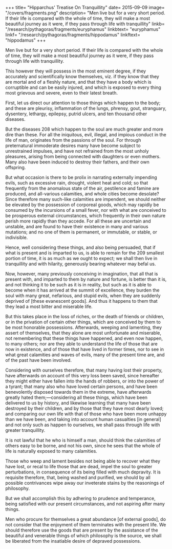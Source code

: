 +++
title= "Hipparchus' Treatise On Tranquillity"
date= 2015-09-09
image= "/covers/fragments.png"
description= "Men live but for a very short period. If their life is compared with the whole of time, they will make a most beautiful journey as it were, if they pass through life with tranquillity"
linkb= "/research/pythagoras/fragments/euryphamus"
linkbtext= "euryphamus"
linkf= "/research/pythagoras/fragments/hippodamus"
linkftext= "hippodamus"
+++


Men live but for a very short period. If their life is compared with the whole of time, they will make a most beautiful journey as it were, if they pass through life with tranquillity. 

This however they will possess in the most eminent degree, if they accurately and scientifically know themselves, viz. if they know that they are mortal and of a fleshly nature, and that they have a body which is corruptible and can be easily injured, and which is exposed to every thing most grievous and severe, even to their latest breath. 

First, let us direct our attention to those things which happen to the body; and these are pleurisy, inflammation of the lungs, phrensy, gout, stranguary, dysentery, lethargy, epilepsy, putrid ulcers, and ten thousand other diseases. 

But the diseases 208 which happen to the soul are much greater and more dire than these. For all the iniquitous, evil, illegal, and impious conduct in the life of man, originates from the passions of the soul. For through preternatural immoderate desires many have become subject to unrestrained impulses, and have not refrained from the most unholy pleasures, arising from being connected with daughters or even mothers. Many also have been induced to destroy their fathers, and their own offspring. 

But what occasion is there to be prolix in narrating externally impending evils, such as excessive rain, drought, violent heat and cold; so that frequently from the anomalous state of the air, pestilence and famine are produced, and all-various calamities, and whole cities become desolate? Since therefore many such-like calamities are impendent, we should neither be elevated by the possession of corporeal goods, which may rapidly be consumed by the incursions of a small fever, nor with what are conceived to be prosperous external circumstances, which frequently in their own nature perish more rapidly than they accede. For all these are uncertain and unstable, and are found to have their existence in many and various mutations; and no one of them is permanent, or immutable, or stable, or indivisible. 

Hence, well considering these things, and also being persuaded, that if what is present and is imparted to us, is able to remain for the 209 smallest portion of time, it is as much as we ought to expect; we shall then live in tranquillity and with hilarity, generously bearing whatever may befal us.

Now, however, many previously conceiving in imagination, that all that is present with, and imparted to them by nature and fortune, is better than it is, and not thinking it to be such as it is in reality, but such as it is able to become when it has arrived at the summit of excellence, they burden the soul with many great, nefarious, and stupid evils, when they are suddenly deprived of [these evanescent goods]. And thus it happens to them that they lead a most bitter and miserable life. 

But this takes place in the loss of riches, or the death of friends or children, or in the privation of certain other things, which are conceived by them to be most honorable possessions. Afterwards, weeping and lamenting, they assert of themselves, that they alone are most unfortunate and miserable, not remembering that these things have happened, and even now happen, to many others; nor are they able to understand the life of those that are now in existence, and of those that have lived in former times, nor to see in what great calamities and waves of evils, many of the present time are, and of the past have been involved. 

Considering with ourselves therefore, that many having lost their property, have afterwards on account of this very loss been saved, since hereafter they might either have fallen into the hands of robbers, or into the power of a tyrant; that many also who have loved certain persons, and have been benevolently disposed towards them in the extreme, have afterwards greatly hated them;—considering all these things, which have been delivered to us by history, and likewise learning that many have been destroyed by their children, and by those that they have most dearly loved; and comparing our own life with that of those who have been more unhappy than we have been, and taking into account human casualties [in general] and not only such as happen to ourselves, we shall pass through life with greater tranquillity. 

It is not lawful that he who is himself a man, should think the calamities of others easy to be borne, and not his own, since he sees that the whole of life is naturally exposed to many calamities. 

Those who weep and lament besides not being able to recover what they have lost, or recal to life those that are dead, impel the soul to greater perturbations, in consequence of its being filled with much depravity. It is requisite therefore, that, being washed and purified, we should by all possible contrivances wipe away our inveterate stains by the reasonings of philosophy. 

But we shall accomplish this by adhering to prudence and temperance, being satisfied with our present circumstances, and not aspiring after many things. 

Men who procure for themselves a great abundance [of external goods], do not consider that the enjoyment of them terminates with the present life. We should therefore use the goods that are present by the assistance of the beautiful and venerable things of which philosophy is the source, we shall be liberated from the insatiable desire of depraved possessions.





